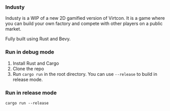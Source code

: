 ### Industy

Industy is a WIP of a new 2D gamified version of Virtcon. It is a game where you can build your own factory and compete with other players on a public market.

Fully built using Rust and Bevy.

### Run in debug mode

1. Install Rust and Cargo
2. Clone the repo
3. Run `cargo run` in the root directory. You can use `--release` to build in release mode.

### Run in release mode

`cargo run --release`
